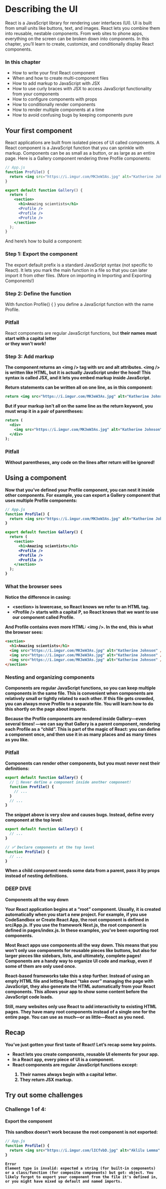 # Describing the UI

React is a JavaScript library
for rendering user interfaces (UI).
UI is built from small units
like buttons, text, and images.
React lets you combine them into reusable, nestable components.
From web sites to phone apps,
everything on the screen can be broken down into components.
In this chapter,
you’ll learn to create, customize, and conditionally display React components.

### In this chapter

- How to write your first React component
- When and how to create multi-component files
- How to add markup to JavaScript with JSX
- How to use curly braces with JSX
  to access JavaScript functionality from your components
- How to configure components with props
- How to conditionally render components
- How to render multiple components at a time
- How to avoid confusing bugs
  by keeping components pure

## Your first component

React applications are built from isolated pieces of UI called components.
A React component is a JavaScript function
that you can sprinkle with markup.
Components can be as small as a button,
or as large as an entire page.
Here is a Gallery component rendering three Profile components:

```jsx
// App.js
function Profile() {
  return <img src="https://i.imgur.com/MK3eW3As.jpg" alt="Katherine Johnson" />;
}

export default function Gallery() {
  return (
    <section>
      <h1>Amazing scientists</h1>
      <Profile />
      <Profile />
      <Profile />
    </section>
  );
}
```

And here’s how to build a component:

### Step 1: Export the component

The export default prefix is a standard JavaScript syntax (not specific to React).
It lets you mark the main function in a file
so that you can later import it from other files.
(More on importing in Importing and Exporting Components!)

### Step 2: Define the function

With function Profile() { } you define a JavaScript function with the name Profile.

### Pitfall

React components are regular JavaScript functions,
but <b>their names must start with a capital letter</br> or they won’t work!

### Step 3: Add markup

The component returns an \<img /> tag with src and alt attributes.
\<img /> is written like HTML, but it is actually JavaScript under the hood!
This syntax is called JSX, and it lets you embed markup inside JavaScript.

Return statements can be written all on one line, as in this component:

```jsx
return <img src="https://i.imgur.com/MK3eW3As.jpg" alt="Katherine Johnson" />;
```

But if your markup isn’t all on the same line as the return keyword, you must wrap it in a pair of parentheses:

```jsx
return (
  <div>
    <img src="https://i.imgur.com/MK3eW3As.jpg" alt="Katherine Johnson" />
  </div>
);
```

### Pitfall

Without parentheses, any code on the lines after return will be ignored!

## Using a component

Now that you’ve defined your Profile component,
you can nest it inside other components.
For example, you can export a Gallery component that uses multiple Profile components:

```jsx
// App.js
function Profile() {
  return <img src="https://i.imgur.com/MK3eW3As.jpg" alt="Katherine Johnson" />;
}

export default function Gallery() {
  return (
    <section>
      <h1>Amazing scientists</h1>
      <Profile />
      <Profile />
      <Profile />
    </section>
  );
}
```

### What the browser sees

Notice the difference in casing:

- \<section> is lowercase, so React knows we refer to an HTML tag.
- \<Profile /> starts with a capital P, so React knows that we want to use our component called Profile.

And Profile contains even more HTML:
\<img />. In the end, this is what the browser sees:

```html
<section>
  <h1>Amazing scientists</h1>
  <img src="https://i.imgur.com/MK3eW3As.jpg" alt="Katherine Johnson" />
  <img src="https://i.imgur.com/MK3eW3As.jpg" alt="Katherine Johnson" />
  <img src="https://i.imgur.com/MK3eW3As.jpg" alt="Katherine Johnson" />
</section>
```

### Nesting and organizing components

Components are regular JavaScript functions,
so you can keep multiple components in the same file.
This is convenient when components are relatively small or tightly related to each other.
If this file gets crowded, you can always move Profile to a separate file.
You will learn how to do this shortly on the page about imports.

Because the Profile components are rendered inside Gallery—even several times!
—we can say that Gallery is a parent component,
rendering each Profile as a “child”.
This is part of the magic of React:
you can define a component once,
and then use it in as many places and as many times as you like.

### Pitfall

Components can render other components,
but you must never nest their definitions:

```jsx
export default function Gallery() {
  // 🔴 Never define a component inside another component!
  function Profile() {
    // ...
  }
  // ...
}
```

The snippet above is very slow and causes bugs.
Instead, define every component at the top level:

```jsx
export default function Gallery() {
  // ...
}

// ✅ Declare components at the top level
function Profile() {
  // ...
}
```

When a child component needs some data from a parent,
pass it by props instead of nesting definitions.

### DEEP DIVE

Components all the way down

Your React application begins at a “root” component.
Usually, it is created automatically when you start a new project.
For example, if you use CodeSandbox or Create React App, the root component is defined in src/App.js.
If you use the framework Next.js, the root component is defined in pages/index.js.
In these examples, you’ve been exporting root components.

Most React apps use components all the way down.
This means that you won’t only use components for reusable pieces like buttons,
but also for larger pieces like sidebars, lists, and ultimately, complete pages!
Components are a handy way to organize UI code and markup,
even if some of them are only used once.

React-based frameworks take this a step further.
Instead of using an empty HTML file and letting React “take over” managing the page with JavaScript,
they also generate the HTML automatically from your React components.
This allows your app to show some content before the JavaScript code loads.

Still, many websites only use React to add interactivity to existing HTML pages.
They have many root components instead of a single one for the entire page.
You can use as much—or as little—React as you need.

## Recap

You’ve just gotten your first taste of React!
Let’s recap some key points.

<ul>
  <li>React lets you create components, reusable UI elements for your app.</li>
  <li>In a React app, every piece of UI is a component.</li>
  <li>React components are regular JavaScript functions except:</li>
  <ol>
    <li>Their names always begin with a capital letter.</li>
    <li>They return JSX markup.</li>
  </ol>
</ul>

## Try out some challenges

### Challenge 1 of 4:

#### Export the component

This sandbox doesn’t work because the root component is not exported:

```jsx
// App.js
function Profile() {
  return <img src="https://i.imgur.com/lICfvbD.jpg" alt="Aklilu Lemma" />;
}
```

```
Error
Element type is invalid: expected a string (for built-in components) or a class/function (for composite components) but got: object. You likely forgot to export your component from the file it's defined in, or you might have mixed up default and named imports.
```
